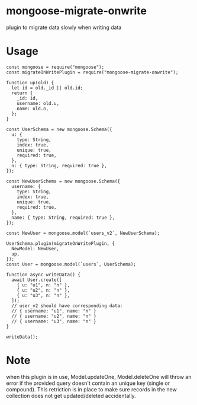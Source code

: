 # mongoose-migrate-onwrite
plugin to migrate data slowly when writing data

# Usage
```
const mongoose = require("mongoose");
const migrateOnWritePlugin = require("mongoose-migrate-onwrite");

function up(old) {
  let id = old._id || old.id;
  return {
    _id: id,
    username: old.u,
    name: old.n,
  };
}

const UserSchema = new mongoose.Schema({
  u: {
	type: String,
	index: true,
	unique: true,
	required: true,
  },
  n: { type: String, required: true },
});

const NewUserSchema = new mongoose.Schema({
  username: {
	type: String,
	index: true,
	unique: true,
	required: true,
  },
  name: { type: String, required: true },
});

const NewUser = mongoose.model(`users_v2`, NewUserSchema);

UserSchema.plugin(migrateOnWritePlugin, {
  NewModel: NewUser,
  up,
});
const User = mongoose.model(`users`, UserSchema);

function async writeData() {
  await User.create([
	{ u: "u1", n: "n" },
	{ u: "u2", n: "n" },
	{ u: "u3", n: "n" },
  ]);
  // user_v2 should have corresponding data:
  // { username: "u1", name: "n" }
  // { username: "u2", name: "n" }
  // { username: "u3", name: "n" }
}

writeData();
```

# Note
when this plugin is in use, Model.updateOne, Model.deleteOne will throw an error if the provided
query doesn't contain an unique key (single or compound). This retriction is in place to make sure
records in the new collection does not get updated/deleted accidentally.


